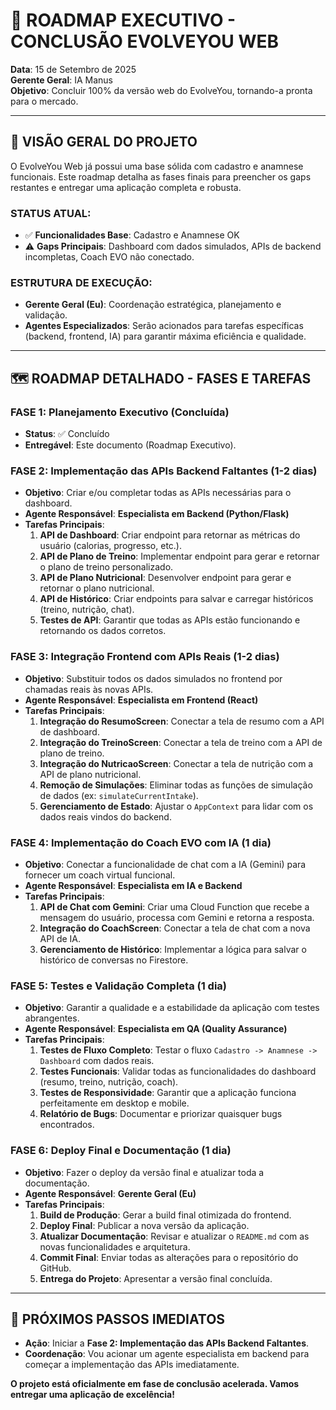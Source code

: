# 🚀 ROADMAP EXECUTIVO - CONCLUSÃO EVOLVEYOU WEB

**Data**: 15 de Setembro de 2025  
**Gerente Geral**: IA Manus  
**Objetivo**: Concluir 100% da versão web do EvolveYou, tornando-a pronta para o mercado.

---

## 🎯 **VISÃO GERAL DO PROJETO**

O EvolveYou Web já possui uma base sólida com cadastro e anamnese funcionais. Este roadmap detalha as fases finais para preencher os gaps restantes e entregar uma aplicação completa e robusta.

### **STATUS ATUAL:**
- ✅ **Funcionalidades Base**: Cadastro e Anamnese OK
- ⚠️ **Gaps Principais**: Dashboard com dados simulados, APIs de backend incompletas, Coach EVO não conectado.

### **ESTRUTURA DE EXECUÇÃO:**
- **Gerente Geral (Eu)**: Coordenação estratégica, planejamento e validação.
- **Agentes Especializados**: Serão acionados para tarefas específicas (backend, frontend, IA) para garantir máxima eficiência e qualidade.

---

## 🗺️ **ROADMAP DETALHADO - FASES E TAREFAS**

### **FASE 1: Planejamento Executivo (Concluída)**
- **Status**: ✅ Concluído
- **Entregável**: Este documento (Roadmap Executivo).

### **FASE 2: Implementação das APIs Backend Faltantes (1-2 dias)**
- **Objetivo**: Criar e/ou completar todas as APIs necessárias para o dashboard.
- **Agente Responsável**: **Especialista em Backend (Python/Flask)**
- **Tarefas Principais**:
  1.  **API de Dashboard**: Criar endpoint para retornar as métricas do usuário (calorias, progresso, etc.).
  2.  **API de Plano de Treino**: Implementar endpoint para gerar e retornar o plano de treino personalizado.
  3.  **API de Plano Nutricional**: Desenvolver endpoint para gerar e retornar o plano nutricional.
  4.  **API de Histórico**: Criar endpoints para salvar e carregar históricos (treino, nutrição, chat).
  5.  **Testes de API**: Garantir que todas as APIs estão funcionando e retornando os dados corretos.

### **FASE 3: Integração Frontend com APIs Reais (1-2 dias)**
- **Objetivo**: Substituir todos os dados simulados no frontend por chamadas reais às novas APIs.
- **Agente Responsável**: **Especialista em Frontend (React)**
- **Tarefas Principais**:
  1.  **Integração do ResumoScreen**: Conectar a tela de resumo com a API de dashboard.
  2.  **Integração do TreinoScreen**: Conectar a tela de treino com a API de plano de treino.
  3.  **Integração do NutricaoScreen**: Conectar a tela de nutrição com a API de plano nutricional.
  4.  **Remoção de Simulações**: Eliminar todas as funções de simulação de dados (ex: `simulateCurrentIntake`).
  5.  **Gerenciamento de Estado**: Ajustar o `AppContext` para lidar com os dados reais vindos do backend.

### **FASE 4: Implementação do Coach EVO com IA (1 dia)**
- **Objetivo**: Conectar a funcionalidade de chat com a IA (Gemini) para fornecer um coach virtual funcional.
- **Agente Responsável**: **Especialista em IA e Backend**
- **Tarefas Principais**:
  1.  **API de Chat com Gemini**: Criar uma Cloud Function que recebe a mensagem do usuário, processa com Gemini e retorna a resposta.
  2.  **Integração do CoachScreen**: Conectar a tela de chat com a nova API de IA.
  3.  **Gerenciamento de Histórico**: Implementar a lógica para salvar o histórico de conversas no Firestore.

### **FASE 5: Testes e Validação Completa (1 dia)**
- **Objetivo**: Garantir a qualidade e a estabilidade da aplicação com testes abrangentes.
- **Agente Responsável**: **Especialista em QA (Quality Assurance)**
- **Tarefas Principais**:
  1.  **Testes de Fluxo Completo**: Testar o fluxo `Cadastro -> Anamnese -> Dashboard` com dados reais.
  2.  **Testes Funcionais**: Validar todas as funcionalidades do dashboard (resumo, treino, nutrição, coach).
  3.  **Testes de Responsividade**: Garantir que a aplicação funciona perfeitamente em desktop e mobile.
  4.  **Relatório de Bugs**: Documentar e priorizar quaisquer bugs encontrados.

### **FASE 6: Deploy Final e Documentação (1 dia)**
- **Objetivo**: Fazer o deploy da versão final e atualizar toda a documentação.
- **Agente Responsável**: **Gerente Geral (Eu)**
- **Tarefas Principais**:
  1.  **Build de Produção**: Gerar a build final otimizada do frontend.
  2.  **Deploy Final**: Publicar a nova versão da aplicação.
  3.  **Atualizar Documentação**: Revisar e atualizar o `README.md` com as novas funcionalidades e arquitetura.
  4.  **Commit Final**: Enviar todas as alterações para o repositório do GitHub.
  5.  **Entrega do Projeto**: Apresentar a versão final concluída.

---

## 🚀 **PRÓXIMOS PASSOS IMEDIATOS**

- **Ação**: Iniciar a **Fase 2: Implementação das APIs Backend Faltantes**.
- **Coordenação**: Vou acionar um agente especialista em backend para começar a implementação das APIs imediatamente.

**O projeto está oficialmente em fase de conclusão acelerada. Vamos entregar uma aplicação de excelência!**

